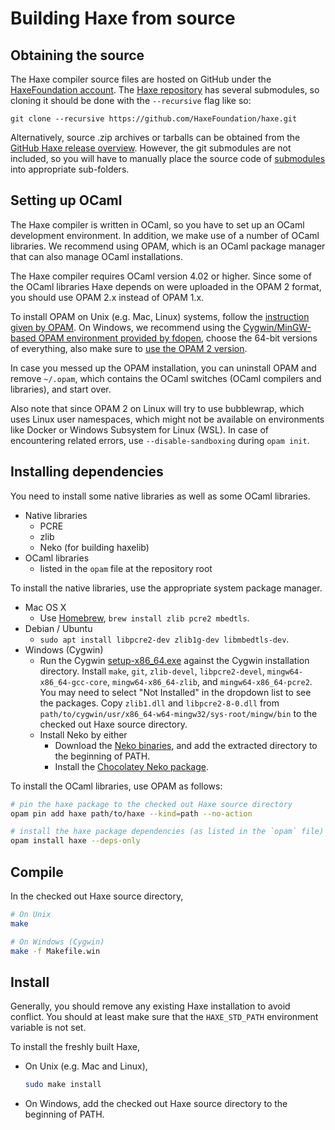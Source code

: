 # Building Haxe from source

## Obtaining the source

The Haxe compiler source files are hosted on GitHub under the [HaxeFoundation account](https://github.com/HaxeFoundation). The [Haxe repository](https://github.com/HaxeFoundation/haxe) has several submodules, so cloning it should be done with the `--recursive` flag like so:

```
git clone --recursive https://github.com/HaxeFoundation/haxe.git
```

Alternatively, source .zip archives or tarballs can be obtained from the [GitHub Haxe release overview](https://github.com/HaxeFoundation/haxe/releases). However, the git submodules are not included, so you will have to manually place the source code of [submodules](https://github.com/HaxeFoundation/haxe/blob/development/.gitmodules) into appropriate sub-folders.

## Setting up OCaml

The Haxe compiler is written in OCaml, so you have to set up an OCaml development environment. In addition, we make use of a number of OCaml libraries. We recommend using OPAM, which is an OCaml package manager that can also manage OCaml installations.

The Haxe compiler requires OCaml version 4.02 or higher. Since some of the OCaml libraries Haxe depends on were uploaded in the OPAM 2 format, you should use OPAM 2.x instead of OPAM 1.x.

To install OPAM on Unix (e.g. Mac, Linux) systems, follow the [instruction given by OPAM](https://opam.ocaml.org/doc/Install.html). On Windows, we recommend using the [Cygwin/MinGW-based OPAM environment provided by fdopen](https://fdopen.github.io/opam-repository-mingw/installation/), choose the 64-bit versions of everything, also make sure to [use the OPAM 2 version](https://github.com/fdopen/opam-repository-mingw/issues/48).

In case you messed up the OPAM installation, you can uninstall OPAM and remove `~/.opam`, which contains the OCaml switches (OCaml compilers and libraries), and start over.

Also note that since OPAM 2 on Linux will try to use bubblewrap, which uses Linux user namespaces, which might not be available on environments like Docker or Windows Subsystem for Linux (WSL). In case of encountering related errors, use `--disable-sandboxing` during `opam init`.

## Installing dependencies

You need to install some native libraries as well as some OCaml libraries.

 * Native libraries
    * PCRE
    * zlib
    * Neko (for building haxelib)
 * OCaml libraries
    * listed in the `opam` file at the repository root

To install the native libraries, use the appropriate system package manager.

 * Mac OS X
    * Use [Homebrew](https://brew.sh/), `brew install zlib pcre2 mbedtls`.
 * Debian / Ubuntu
    * `sudo apt install libpcre2-dev zlib1g-dev libmbedtls-dev`.
 * Windows (Cygwin)
    * Run the Cygwin [setup-x86_64.exe](https://cygwin.com/install.html) against the Cygwin installation directory. Install `make`, `git`, `zlib-devel`, `libpcre2-devel`, `mingw64-x86_64-gcc-core`, `mingw64-x86_64-zlib`, and `mingw64-x86_64-pcre2`. You may need to select "Not Installed" in the dropdown list to see the packages. Copy `zlib1.dll` and `libpcre2-8-0.dll` from `path/to/cygwin/usr/x86_64-w64-mingw32/sys-root/mingw/bin` to the checked out Haxe source directory.
    * Install Neko by either
      * Download the [Neko binaries](https://nekovm.org/download/), and add the extracted directory to the beginning of PATH.
      * Install the [Chocolatey Neko package](https://chocolatey.org/packages/neko).

To install the OCaml libraries, use OPAM as follows:

```sh
# pin the haxe package to the checked out Haxe source directory
opam pin add haxe path/to/haxe --kind=path --no-action

# install the haxe package dependencies (as listed in the `opam` file)
opam install haxe --deps-only
```

## Compile

In the checked out Haxe source directory,
```sh
# On Unix
make

# On Windows (Cygwin)
make -f Makefile.win
```

## Install

Generally, you should remove any existing Haxe installation to avoid conflict. You should at least make sure that the `HAXE_STD_PATH` environment variable is not set.

To install the freshly built Haxe,

 * On Unix (e.g. Mac and Linux),
    ```sh
    sudo make install
    ```
 * On Windows, add the checked out Haxe source directory to the beginning of PATH.
